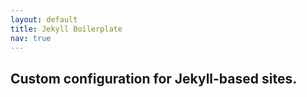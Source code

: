 ```yaml
---
layout: default
title: Jekyll Boilerplate
nav: true
---
```


## Custom configuration for Jekyll-based sites.

